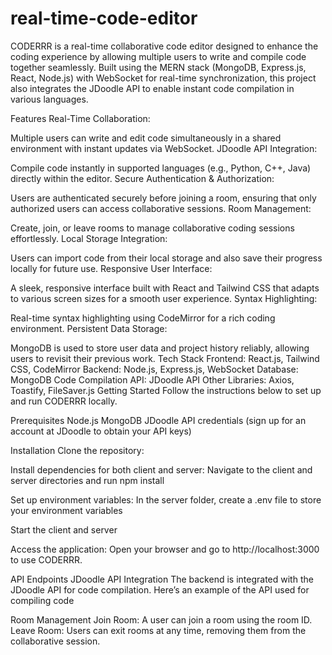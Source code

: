 # real-time-code-editor

CODERRR is a real-time collaborative code editor designed to enhance the coding experience by allowing multiple users to write and compile code together seamlessly. Built using the MERN stack (MongoDB, Express.js, React, Node.js) with WebSocket for real-time synchronization, this project also integrates the JDoodle API to enable instant code compilation in various languages.

Features
Real-Time Collaboration:

Multiple users can write and edit code simultaneously in a shared environment with instant updates via WebSocket.
JDoodle API Integration:

Compile code instantly in supported languages (e.g., Python, C++, Java) directly within the editor.
Secure Authentication & Authorization:

Users are authenticated securely before joining a room, ensuring that only authorized users can access collaborative sessions.
Room Management:

Create, join, or leave rooms to manage collaborative coding sessions effortlessly.
Local Storage Integration:

Users can import code from their local storage and also save their progress locally for future use.
Responsive User Interface:

A sleek, responsive interface built with React and Tailwind CSS that adapts to various screen sizes for a smooth user experience.
Syntax Highlighting:

Real-time syntax highlighting using CodeMirror for a rich coding environment.
Persistent Data Storage:

MongoDB is used to store user data and project history reliably, allowing users to revisit their previous work.
Tech Stack
Frontend: React.js, Tailwind CSS, CodeMirror
Backend: Node.js, Express.js, WebSocket
Database: MongoDB
Code Compilation API: JDoodle API
Other Libraries: Axios, Toastify, FileSaver.js
Getting Started
Follow the instructions below to set up and run CODERRR locally.

Prerequisites
Node.js
MongoDB
JDoodle API credentials (sign up for an account at JDoodle to obtain your API keys)


Installation
Clone the repository:

Install dependencies for both client and server:
Navigate to the client and server directories and run npm install

Set up environment variables:
In the server folder, create a .env file to store your environment variables

Start the client and server

Access the application:
Open your browser and go to http://localhost:3000 to use CODERRR.

API Endpoints
JDoodle API Integration
The backend is integrated with the JDoodle API for code compilation. Here’s an example of the API used for compiling code

Room Management
Join Room: A user can join a room using the room ID.
Leave Room: Users can exit rooms at any time, removing them from the collaborative session.

